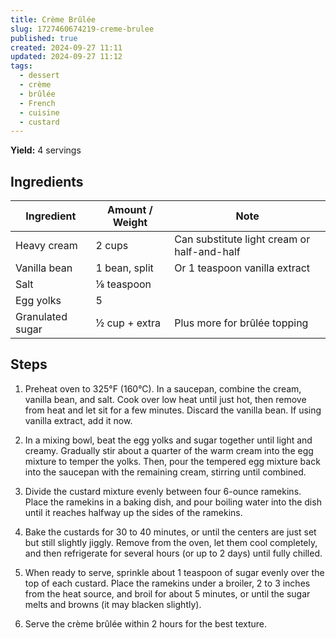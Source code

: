 ```yaml
---
title: Crème Brûlée
slug: 1727460674219-creme-brulee
published: true
created: 2024-09-27 11:11
updated: 2024-09-27 11:12
tags:
  - dessert
  - crème
  - brûlée
  - French
  - cuisine
  - custard
---
```


**Yield:** 4 servings

## Ingredients

| Ingredient       | Amount / Weight | Note                                        |
| ---------------- | --------------- | ------------------------------------------- |
| Heavy cream      | 2 cups          | Can substitute light cream or half-and-half |
| Vanilla bean     | 1 bean, split   | Or 1 teaspoon vanilla extract               |
| Salt             | ⅛ teaspoon      |                                             |
| Egg yolks        | 5               |                                             |
| Granulated sugar | ½ cup + extra   | Plus more for brûlée topping                |

## Steps

1. Preheat oven to 325°F (160°C). In a saucepan, combine the cream, vanilla bean, and salt. Cook over low heat until just hot, then remove from heat and let sit for a few minutes. Discard the vanilla bean. If using vanilla extract, add it now.
2. In a mixing bowl, beat the egg yolks and sugar together until light and creamy. Gradually stir about a quarter of the warm cream into the egg mixture to temper the yolks. Then, pour the tempered egg mixture back into the saucepan with the remaining cream, stirring until combined.

3. Divide the custard mixture evenly between four 6-ounce ramekins. Place the ramekins in a baking dish, and pour boiling water into the dish until it reaches halfway up the sides of the ramekins.

4. Bake the custards for 30 to 40 minutes, or until the centers are just set but still slightly jiggly. Remove from the oven, let them cool completely, and then refrigerate for several hours (or up to 2 days) until fully chilled.

5. When ready to serve, sprinkle about 1 teaspoon of sugar evenly over the top of each custard. Place the ramekins under a broiler, 2 to 3 inches from the heat source, and broil for about 5 minutes, or until the sugar melts and browns (it may blacken slightly).

6. Serve the crème brûlée within 2 hours for the best texture.
